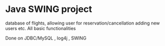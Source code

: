 # Java SWING project
database of flights, allowing user for reservation/cancellation adding new users etc. All basic functionalities

Done on JDBC/MySQL , log4j , SWING

